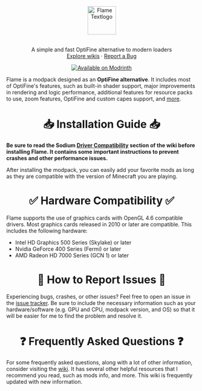 <div align="center">
  <a href="https://github.com/CalvinOfficial/Flame">
    <img src="https://cdn.modrinth.com/data/cached_images/fa6cbceb545ec5d57bba0cb2d3469a2a9c0dd438.png" alt="Flame Textlogo" height="75">
  </a>
  <br />
  <br />
  <p align="center">
    A simple and fast OptiFine alternative to modern loaders
    <br />
    <a href="https://github.com/CalvinOfficial/Flame/wiki">Explore wikis</a>
    ·
    <a href="https://github.com/CalvinOfficial/Flame/issues">Report a Bug</a>
  </p>
  <a href="https://modrinth.com/modpack/flame"><img src="https://cdn.jsdelivr.net/npm/@intergrav/devins-badges@3/assets/compact/available/modrinth_vector.svg" alt="Available on Modrinth"></a>
</div>

Flame is a modpack designed as an **OptiFine alternative**. It includes most of OptiFine's features, such as built-in shader support, major improvements in rendering and logic performance, additional features for resource packs to use, zoom features, OptiFine and custom capes support, and [more](https://github.com/CalvinOfficial/Flame/wiki/Give-up-OptiFine).
<div align="center">
  
# 📥 Installation Guide 📥
<div align="left">

**Be sure to read the Sodium [Driver Compatibility](https://github.com/CaffeineMC/sodium/wiki/Driver-Compatibility) section of the wiki before installing Flame. It contains some important instructions to prevent crashes and other performance issues.**

After installing the modpack, you can easily add your favorite mods as long as they are compatible with the version of Minecraft you are playing.
<div align="center">

# ✅ Hardware Compatibility ✅
<div align="left">

Flame supports the use of graphics cards with OpenGL 4.6 compatible drivers. Most graphics cards released in 2010 or later are compatible. This includes the following hardware:
- Intel HD Graphics 500 Series (Skylake) or later
- Nvidia GeForce 400 Series (Fermi) or later
- AMD Radeon HD 7000 Series (GCN 1) or later
<div align="center">

# 🐛 How to Report Issues 🐛
<div align="left">

Experiencing bugs, crashes, or other issues? Feel free to open an issue in the [issue tracker](https://github.com/CalvinOfficial/Flame/issues). Be sure to include the necessary information such as your hardware/software (e.g. GPU and CPU, modpack version, and OS) so that it will be easier for me to find the problem and resolve it.
<div align="center">

# ❓ Frequently Asked Questions ❓
<div align="left">

For some frequently asked questions, along with a lot of other information, consider visiting the [wiki](https://github.com/CalvinOfficial/Flame/wiki). It has several other helpful resources that I recommend you read, such as mods info, and more. This wiki is frequently updated with new information.
